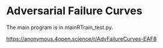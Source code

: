 # Adversarial Failure Curves

The main program is in mainRTrain_test.py.


https://anonymous.4open.science/r/AdvFailureCurves-EAF8


